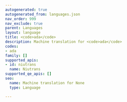```yaml
---
autogenerated: true
autogenerated_from: languages.json
nav_order: 999
nav_exclude: true
parent: Languages
layout: language
title: <code>ada</code>
description: Machine translation for <code>ada</code>
codes:
- ada
family: []
supported_apis:
- id: niutrans
  name: Niutrans
supported_qe_apis: []
seo:
  name: Machine translation for None
  type: Language

---
```


